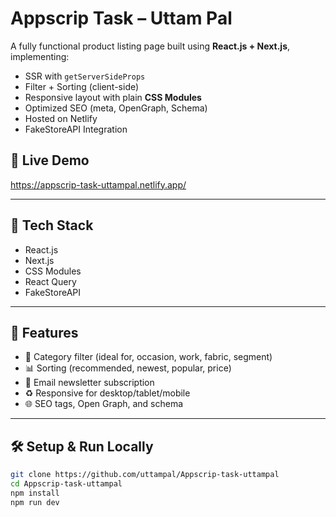 # Appscrip Task – Uttam Pal

A fully functional product listing page built using **React.js + Next.js**, implementing:
- SSR with `getServerSideProps`
- Filter + Sorting (client-side)
- Responsive layout with plain **CSS Modules**
- Optimized SEO (meta, OpenGraph, Schema)
- Hosted on Netlify
- FakeStoreAPI Integration

## 📸 Live Demo
https://appscrip-task-uttampal.netlify.app/

---

## 🚀 Tech Stack

- React.js
- Next.js
- CSS Modules
- React Query
- FakeStoreAPI

---

## 🧩 Features

- 🔎 Category filter (ideal for, occasion, work, fabric, segment)
- 📊 Sorting (recommended, newest, popular, price)
- 💬 Email newsletter subscription
- ♻️ Responsive for desktop/tablet/mobile
- 🌐 SEO tags, Open Graph, and schema

---

## 🛠️ Setup & Run Locally

```bash
git clone https://github.com/uttampal/Appscrip-task-uttampal
cd Appscrip-task-uttampal
npm install
npm run dev
